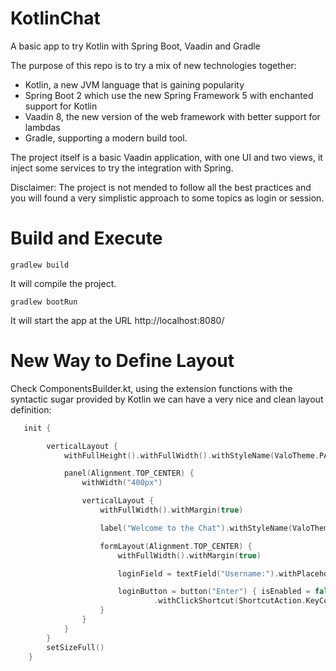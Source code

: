 # KotlinChat
A basic app to try Kotlin with Spring Boot, Vaadin and Gradle

The purpose of this repo is to try a mix of new technologies together:
* Kotlin, a new JVM language that is gaining popularity
* Spring Boot 2 which use the new Spring Framework 5 with enchanted support for Kotlin
* Vaadin 8, the new version of the web framework with better support for lambdas
* Gradle, supporting a modern build tool.

The project itself is a basic Vaadin application, with one UI and two views, it inject some services to try the integration with Spring.

Disclaimer: The project is not mended to follow all the best practices and you will found a very simplistic approach to some topics as login or session.

# Build and Execute

```
gradlew build
```
It will compile the project.

```
gradlew bootRun
```

It will start the app at the URL http://localhost:8080/

# New Way to Define Layout

Check ComponentsBuilder.kt, using the extension functions with the syntactic sugar provided by Kotlin we can have a very nice and clean layout definition:

```kotlin
   init {

        verticalLayout {
            withFullHeight().withFullWidth().withStyleName(ValoTheme.PANEL_WELL)

            panel(Alignment.TOP_CENTER) {
                withWidth("400px")

                verticalLayout {
                    withFullWidth().withMargin(true)

                    label("Welcome to the Chat").withStyleName(ValoTheme.LABEL_COLORED, ValoTheme.LABEL_H1, ValoTheme.LABEL_NO_MARGIN)

                    formLayout(Alignment.TOP_CENTER) {
                        withFullWidth().withMargin(true)

                        loginField = textField("Username:").withPlaceholder("Display Name").addTextChangeListener { fieldLoginListener(it) }

                        loginButton = button("Enter") { isEnabled = false }.addClickListener { -> login(loginField.value) }
                                .withClickShortcut(ShortcutAction.KeyCode.ENTER).withStyleName(ValoTheme.BUTTON_PRIMARY)
                    }
                }
            }
        }
        setSizeFull()
    }
```
